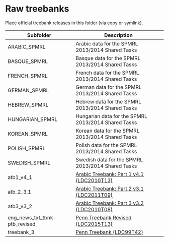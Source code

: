 # Raw treebanks

Place official treebank releases in this folder (via copy or symlink).

| Subfolder       | Description                                         |
| --------------- | --------------------------------------------------- |
| ARABIC_SPMRL    | Arabic data for the SPMRL 2013/2014 Shared Tasks    |
| BASQUE_SPMRL    | Basque data for the SPMRL 2013/2014 Shared Tasks    |
| FRENCH_SPMRL    | French data for the SPMRL 2013/2014 Shared Tasks    |
| GERMAN_SPMRL    | German data for the SPMRL 2013/2014 Shared Tasks    |
| HEBREW_SPMRL    | Hebrew data for the SPMRL 2013/2014 Shared Tasks    |
| HUNGARIAN_SPMRL | Hungarian data for the SPMRL 2013/2014 Shared Tasks |
| KOREAN_SPMRL    | Korean data for the SPMRL 2013/2014 Shared Tasks    |
| POLISH_SPMRL    | Polish data for the SPMRL 2013/2014 Shared Tasks    |
| SWEDISH_SPMRL   | Swedish data for the SPMRL 2013/2014 Shared Tasks   |
| atb1_v4_1       | [Arabic Treebank: Part 1 v4.1 (LDC2010T13)](https://catalog.ldc.upenn.edu/LDC2010T13) |
| atb_2_3.1       | [Arabic Treebank: Part 2 v3.1 (LDC2011T09)](https://catalog.ldc.upenn.edu/LDC2011T09) |
| atb3_v3_2       | [Arabic Treebank: Part 3 v3.2 (LDC2010T08)](https://catalog.ldc.upenn.edu/LDC2010T08) |
| eng_news_txt_tbnk-ptb_revised | [Penn Treebank Revised (LDC2015T13)](https://catalog.ldc.upenn.edu/LDC2015T13) |
| treebank_3      | [Penn Treebank (LDC99T42)](https://catalog.ldc.upenn.edu/LDC99T42) |
